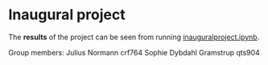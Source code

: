 # Inaugural project

The **results** of the project can be seen from running [inauguralproject.ipynb](inauguralproject.ipynb).

Group members:
Julius Normann crf764
Sophie Dybdahl Gramstrup qts904
